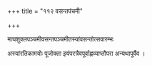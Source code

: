 +++
title = "११२ वसन्तपंचमी"

+++

माघशुक्लपञ्चमीवसन्तपञ्चमीतस्यांवसन्तोत्सवारम्भः

अस्यांरतिकामयोः पूजोक्ता इयंपरत्रैवपूर्वाह्णव्याप्तौपरा अन्यथापूर्वैव ।
